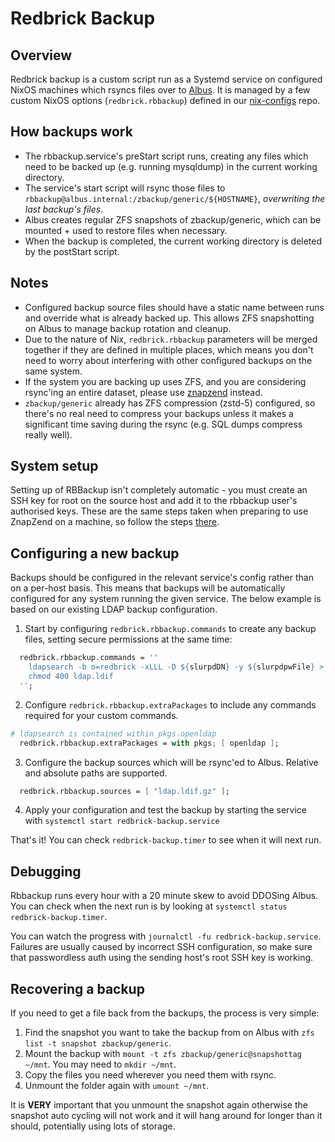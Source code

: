# Redbrick Backup

## Overview

Redbrick backup is a custom script run as a Systemd service on
configured NixOS machines which rsyncs files over to [Albus](../../hardware/albus/).
It is managed by a few custom NixOS options (`redbrick.rbbackup`)
defined in our [nix-configs](https://github.com/redbrick/nix-configs/blob/master/common/options.nix#L75)
repo.

## How backups work

- The rbbackup.service's preStart script runs, creating any
  files which need to be backed up (e.g. running mysqldump) in
  the current working directory.
- The service's start script will rsync those files to
  `rbbackup@albus.internal:/zbackup/generic/${HOSTNAME}`,
  _overwriting the last backup's files_.
- Albus creates regular ZFS snapshots of zbackup/generic,
  which can be mounted + used to restore files when necessary.
- When the backup is completed, the current working directory
  is deleted by the postStart script.

## Notes

- Configured backup source files should have a static name between
  runs and override what is already backed up. This allows ZFS snapshotting
  on Albus to manage backup rotation and cleanup.
- Due to the nature of Nix, `redbrick.rbbackup` parameters will
  be merged together if they are defined in multiple places, which
  means you don't need to worry about interfering with other configured
  backups on the same system.
- If the system you are backing up uses ZFS, and you are considering
  rsync'ing an entire dataset, please use [znapzend](../znapzend/) instead.
- `zbackup/generic` already has ZFS compression (zstd-5) configured, so
  there's no real need to compress your backups unless it makes a significant
  time saving during the rsync (e.g. SQL dumps compress really well).

## System setup

Setting up of RBBackup isn't completely automatic - you must
create an SSH key for root on the source host and add it to
the rbbackup user's authorised keys. These are the same steps
taken when preparing to use ZnapZend on a machine, so follow
the steps [there](../znapzend/#adding-another-backup).

## Configuring a new backup

Backups should be configured in the relevant service's config
rather than on a per-host basis. This means that backups will be
automatically configured for any system running the given service.
The below example is based on our existing LDAP backup configuration.

1. Start by configuring `redbrick.rbbackup.commands` to create any
   backup files, setting secure permissions at the same time:

```nix
  redbrick.rbbackup.commands = ''
    ldapsearch -b o=redbrick -xLLL -D ${slurpdDN} -y ${slurpdpwFile} > ldap.ldif
    chmod 400 ldap.ldif
  '';
```

2. Configure `redbrick.rbbackup.extraPackages` to include any commands
   required for your custom commands.

```nix
# ldapsearch is contained within pkgs.openldap
  redbrick.rbbackup.extraPackages = with pkgs; [ openldap ];
```

3. Configure the backup sources which will be rsync'ed to Albus. Relative and
   absolute paths are supported.

```nix
  redbrick.rbbackup.sources = [ "ldap.ldif.gz" ];
```

4. Apply your configuration and test the backup by starting the service with
   `systemctl start redbrick-backup.service`

That's it! You can check `redbrick-backup.timer` to see when it will next run.

## Debugging

Rbbackup runs every hour with a 20 minute skew to avoid DDOSing Albus.
You can check when the next run is by
looking at `systemctl status redbrick-backup.timer`.

You can watch the progress with `journalctl -fu redbrick-backup.service`.
Failures are usually caused by incorrect SSH configuration, so make
sure that passwordless auth using the sending host's root SSH key is working.

## Recovering a backup

If you need to get a file back from the backups, the process is very simple:

1. Find the snapshot you want to take the backup from on Albus with
   `zfs list -t snapshot zbackup/generic`.
2. Mount the backup with `mount -t zfs zbackup/generic@snapshottag ~/mnt`. You
   may need to `mkdir ~/mnt`.
3. Copy the files you need wherever you need them with rsync.
4. Unmount the folder again with `umount ~/mnt`.

It is **VERY** important that you unmount the snapshot again otherwise the
snapshot auto cycling will not work and it will hang around for longer than it
should, potentially using lots of storage.
